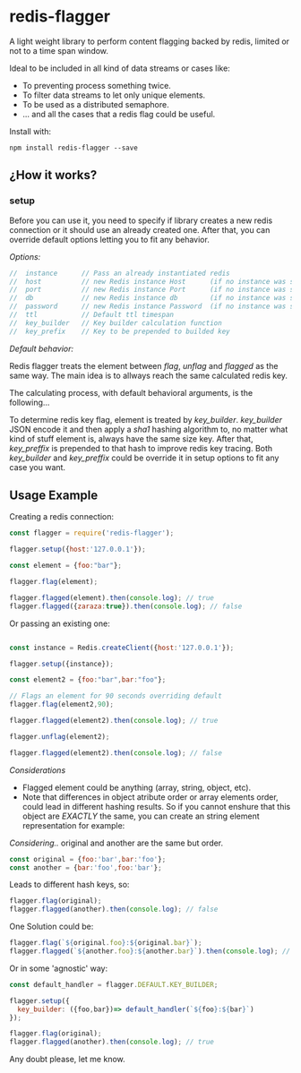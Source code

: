 # redis-flagger

A light weight library to perform content flagging backed by redis, limited or not to a time span window. 

Ideal to be included in all kind of data streams or cases like:

 * To preventing process something twice.
 * To filter data streams to let only unique elements.
 * To be used as a distributed semaphore.
 * ... and all the cases that a redis flag could be useful.

Install with:

    npm install redis-flagger --save

## ¿How it works?

### setup 
Before you can use it, you need to specify if library creates a new redis connection or it should use an already created one.
After that, you can override default options letting you to fit any behavior.

*Options:*

```js
//  instance      // Pass an already instantiated redis
//  host          // new Redis instance Host      (if no instance was setted)
//  port          // new Redis instance Port      (if no instance was setted)
//  db            // new Redis instance db        (if no instance was setted)
//  password      // new Redis instance Password  (if no instance was setted)
//  ttl           // Default ttl timespan
//  key_builder   // Key builder calculation function
//  key_prefix    // Key to be prepended to builded key
```

 *Default behavior:*

Redis flagger treats the element between *flag*, *unflag* and *flagged* as the same way. The main idea is to allways reach the same calculated redis key.

The calculating process, with default behavioral arguments, is the following...

To determine redis key flag, element is treated by *key_builder*. *key_builder* JSON encode it and then apply a *sha1* hashing algorithm to, no matter what kind of stuff element is, always have the same size key.
After that, *key_preffix* is prepended to that hash to improve redis key tracing. Both *key_builder* and *key_preffix* could be override it in setup options to fit any case you want.

## Usage Example

Creating a redis connection:

```js
const flagger = require('redis-flagger');

flagger.setup({host:'127.0.0.1'});

const element = {foo:"bar"};

flagger.flag(element);

flagger.flagged(element).then(console.log); // true
flagger.flagged({zaraza:true}).then(console.log); // false
```

Or passing an existing one:

```js

const instance = Redis.createClient({host:'127.0.0.1'});

flagger.setup({instance});

const element2 = {foo:"bar",bar:"foo"};

// Flags an element for 90 seconds overriding default
flagger.flag(element2,90);

flagger.flagged(element2).then(console.log); // true

flagger.unflag(element2);

flagger.flagged(element2).then(console.log); // false
```

*Considerations*

 * Flagged element could be anything (array, string, object, etc).
 * Note that differences in object atribute order or array elements order, could lead in different hashing results. So if you cannot enshure that this object are *EXACTLY* the same, you can create an string element representation for example:

*Considering..*
original and another are the same but order.
```js
const original = {foo:'bar',bar:'foo'};
const another = {bar:'foo',foo:'bar'};
```

Leads to different hash keys, so:
```js
flagger.flag(original);
flagger.flagged(another).then(console.log); // false
```

One Solution could be:

```js
flagger.flag(`${original.foo}:${original.bar}`);
flagger.flagged(`${another.foo}:${another.bar}`).then(console.log); // true
```

Or in some 'agnostic' way:

```js
const default_handler = flagger.DEFAULT.KEY_BUILDER;

flagger.setup({
  key_builder: ({foo,bar})=> default_handler(`${foo}:${bar}`)
});

flagger.flag(original);
flagger.flagged(another).then(console.log); // true
```

Any doubt please, let me know.